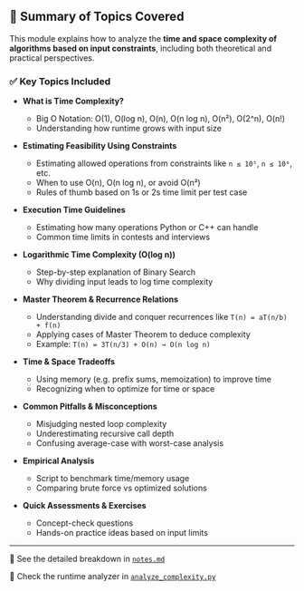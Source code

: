 ## 📘 Summary of Topics Covered

This module explains how to analyze the **time and space complexity of algorithms based on input constraints**, including both theoretical and practical perspectives.

### ✅ Key Topics Included

- **What is Time Complexity?**
  - Big O Notation: O(1), O(log n), O(n), O(n log n), O(n²), O(2^n), O(n!)
  - Understanding how runtime grows with input size

- **Estimating Feasibility Using Constraints**
  - Estimating allowed operations from constraints like `n ≤ 10⁵`, `n ≤ 10⁶`, etc.
  - When to use O(n), O(n log n), or avoid O(n²)
  - Rules of thumb based on 1s or 2s time limit per test case

- **Execution Time Guidelines**
  - Estimating how many operations Python or C++ can handle
  - Common time limits in contests and interviews

- **Logarithmic Time Complexity (O(log n))**
  - Step-by-step explanation of Binary Search
  - Why dividing input leads to log time complexity

- **Master Theorem & Recurrence Relations**
  - Understanding divide and conquer recurrences like `T(n) = aT(n/b) + f(n)`
  - Applying cases of Master Theorem to deduce complexity
  - Example: `T(n) = 3T(n/3) + O(n) → O(n log n)`

- **Time & Space Tradeoffs**
  - Using memory (e.g. prefix sums, memoization) to improve time
  - Recognizing when to optimize for time or space

- **Common Pitfalls & Misconceptions**
  - Misjudging nested loop complexity
  - Underestimating recursive call depth
  - Confusing average-case with worst-case analysis

- **Empirical Analysis**
  - Script to benchmark time/memory usage
  - Comparing brute force vs optimized solutions

- **Quick Assessments & Exercises**
  - Concept-check questions
  - Hands-on practice ideas based on input limits

---

📂 See the detailed breakdown in [`notes.md`](./notes.md)

🧪 Check the runtime analyzer in [`analyze_complexity.py`](./analyze_complexity.py)

